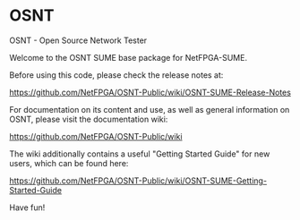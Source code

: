 OSNT
====

OSNT - Open Source Network Tester

Welcome to the OSNT SUME base package for NetFPGA-SUME.

Before using this code, please check the release notes at:

https://github.com/NetFPGA/OSNT-Public/wiki/OSNT-SUME-Release-Notes

For documentation on its content and use, as well as general
information on OSNT, please visit the documentation wiki:

https://github.com/NetFPGA/OSNT-Public/wiki

The wiki additionally contains a useful "Getting Started Guide"
for new users, which can be found here:

https://github.com/NetFPGA/OSNT-Public/wiki/OSNT-SUME-Getting-Started-Guide

Have fun!
